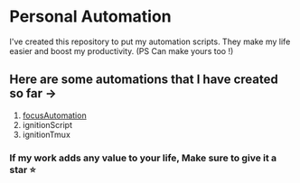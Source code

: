 # Personal Automation
I've created this repository to put my automation scripts. They make my life easier and boost my productivity. (PS Can make yours too !)  
  
## Here are some automations that I have created so far ->
1. [focusAutomation](https://github.com/rishabhyadavm07/PersonalAutomation/blob/master/focusAutomation/README.md)
2. ignitionScript
3. ignitionTmux

### If my work adds any value to your life, Make sure to give it a star  ⭐
